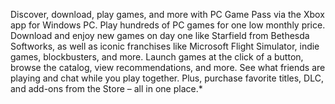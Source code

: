 Discover, download, play games, and more with PC Game Pass via the Xbox app for Windows PC. Play hundreds of PC games for one low monthly price. Download and enjoy new games on day one like Starfield from Bethesda Softworks, as well as iconic franchises like Microsoft Flight Simulator, indie games, blockbusters, and more. Launch games at the click of a button, browse the catalog, view recommendations, and more. See what friends are playing and chat while you play together. Plus, purchase favorite titles, DLC, and add-ons from the Store – all in one place.*